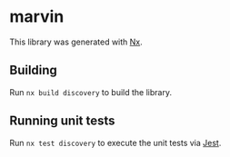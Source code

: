 # marvin

This library was generated with [Nx](https://nx.dev).

## Building

Run `nx build discovery` to build the library.

## Running unit tests

Run `nx test discovery` to execute the unit tests via [Jest](https://jestjs.io).
